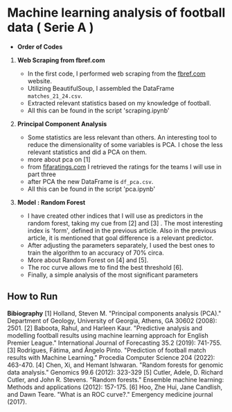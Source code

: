 # **Machine learning analysis of football data ( Serie A )**

- **Order of Codes**

1. **Web Scraping from fbref.com**
   - In the first code, I performed web scraping from the [fbref.com](https://fbref.com/it/) website.
   - Utilizing BeautifulSoup, I assembled the DataFrame `matches_21_24.csv`.
   - Extracted relevant statistics based on my knowledge of football.
   - All this can be found in the script 'scraping.ipynb'

2. **Principal Component Analysis**
   - Some statistics are less relevant than others. An interesting tool to reduce the dimensionality of some variables is PCA. I chose the less relevant statistics and did a PCA on them.
   - more about pca on [1]
   - from [fifaratings.com](https://www.fifaratings.com/) I retrieved the ratings for the teams I will use in part three 
   - after PCA the new DataFrame is `df_pca.csv`.
   - All this can be found in the script 'pca.ipynb'
     
3. **Model : Random Forest**
   - I have created other indices that I will use as predictors in the random forest, taking my cue from [2] and [3] . The most interesting index is 'form', defined in the previous article.
     Also in the previous article, it is mentioned that goal difference is a relevant predictor.
   - After adjusting the parameters separately, I used the best ones to train the algorithm to an accuracy of 70% circa.
   - More about Random Forest on [4] and [5].
   - The roc curve allows me to find the best threshold [6].
   - Finally, a simple analysis of the most significant parameters 


## How to Run


**Bibiography**
[1] Holland, Steven M. "Principal components analysis (PCA)." Department of Geology, University of Georgia, Athens, GA 30602 (2008): 2501.
[2] Baboota, Rahul, and Harleen Kaur. "Predictive analysis and modelling football results using machine learning approach for English Premier League." International Journal of Forecasting 35.2 (2019): 741-755.
[3] Rodrigues, Fátima, and Ângelo Pinto. "Prediction of football match results with Machine Learning." Procedia Computer Science 204 (2022): 463-470.
[4] Chen, Xi, and Hemant Ishwaran. "Random forests for genomic data analysis." Genomics 99.6 (2012): 323-329
[5] Cutler, Adele, D. Richard Cutler, and John R. Stevens. "Random forests." Ensemble machine learning: Methods and applications (2012): 157-175.
[6] Hoo, Zhe Hui, Jane Candlish, and Dawn Teare. "What is an ROC curve?." Emergency medicine journal (2017).
